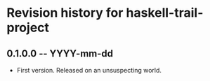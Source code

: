 # Revision history for haskell-trail-project

## 0.1.0.0 -- YYYY-mm-dd

* First version. Released on an unsuspecting world.
